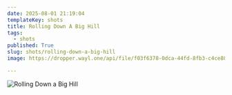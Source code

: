 ```yaml
---
date: 2025-08-01 21:19:04
templateKey: shots
title: Rolling Down A Big Hill
tags:
  - shots
published: True
slug: shots/rolling-down-a-big-hill
image: https://dropper.wayl.one/api/file/f03f6378-0dca-44fd-8fb3-c4ce8079904d.png

---
```


![Rolling Down a Big Hill](https://dropper.wayl.one/api/file/f03f6378-0dca-44fd-8fb3-c4ce8079904d.png)
